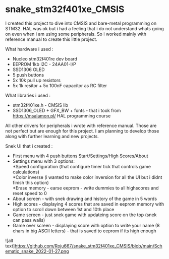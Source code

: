 # snake_stm32f401xe_CMSIS

I created this project to dive into CMSIS and bare-metal programming on STM32.
HAL was ok but i had a feeling that i do not understand whats going on even when i am using some peripherals.
So i worked mainly with reference manual to create this little project.

What hardware i used :
- Nucleo stm32f401re dev board  
- EEPROM 1kb I2C - 24AA01-I/P  
- SSD1306 OLED  
- 5 push buttons  
- 5x 10k pull up resistors  
- 5x 1k resitor + 5x 100nF capacitor as RC filter  

What libraries i used :  
- stm32f401xe.h - CMSIS lib
- SSD1306_OLED + GFX_BW + fonts - that i took from https://msalamon.pl/ HAL programming course  

All other drivers for peripherals i wrote with reference manual. Those are not perfect but are enough for this project.
I am planning to develop those along with further learning and new projects.  

Snek UI that i created :  
- First menu with 4 push buttons Start/Settings/High Scores/About  
- Settings menu with 3 options:  
*Speed configuration (that configure timer tick that controls game calculations)  
*Color inverse (i wanted to make color inversion for all the UI but i didnt finish this option)  
*Erase memory - earse eeprom - write dummies to all highscores and reset speed to 0  
- About screen - with snek drawing and history of the game in 5 words  
- High scores - displaying 4 scores that are saved in eeprom memory with option to scroll down between 1st and 10th place  
- Game screen - just snek game with updateing score on the top (snek can pass walls)  
- Game over screen - displaying score with option to write your name (8 chars in big ASCII letters) - that is saved to eeprom if its high enough  

![alt text]https://github.com/Roju667/snake_stm32f401xe_CMSIS/blob/main/Schematic_snake_2022-01-27.png
